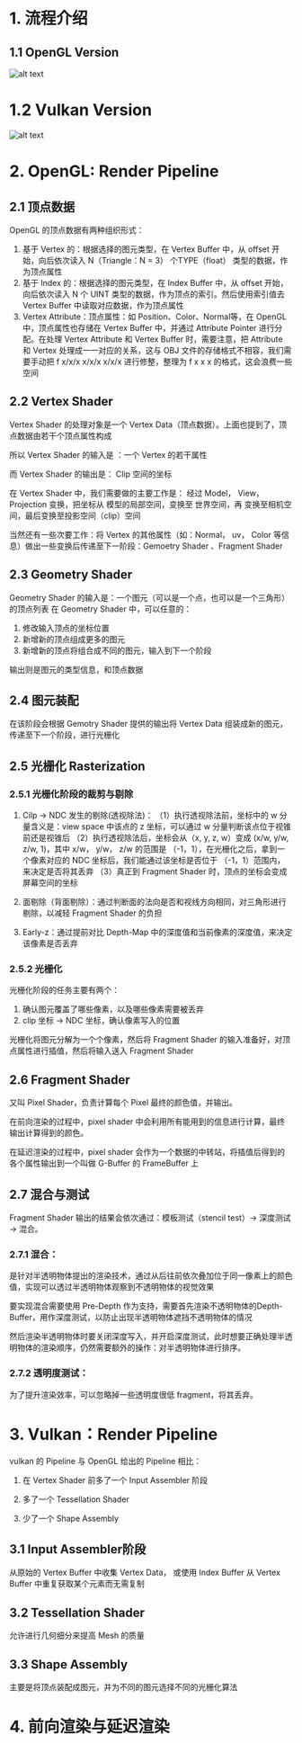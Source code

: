 # 1. 流程介绍

## 1.1 OpenGL Version

![alt text](image.png)

# 1.2 Vulkan Version

![alt text](image-1.png)

# 2. OpenGL: Render Pipeline

## 2.1 顶点数据
OpenGL 的顶点数据有两种组织形式：
1. 基于 Vertex 的：根据选择的图元类型，在 Vertex Buffer 中，从 offset 开始，向后依次读入 N（Triangle：N = 3） 个TYPE（float） 类型的数据，作为顶点属性
2. 基于 Index 的：根据选择的图元类型，在 Index Buffer 中，从 offset 开始，向后依次读入 N 个 UINT 类型的数据，作为顶点的索引。然后使用索引值去 Vertex Buffer 中读取对应数据，作为顶点属性
3. Vertex Attribute：顶点属性：如 Position、Color、Normal等，在 OpenGL 中，顶点属性也存储在 Vertex Buffer 中，并通过 Attribute Pointer 进行分配。在处理 Vertex Attribute 和 Vertex Buffer 时，需要注意，把 Attribute 和 Vertex 处理成一一对应的关系，这与 OBJ 文件的存储格式不相容，我们需要手动把 f x/x/x x/x/x x/x/x 进行修整，整理为 f x x x 的格式，这会浪费一些空间

## 2.2 Vertex Shader
Vertex Shader 的处理对象是一个 Vertex Data（顶点数据）。上面也提到了，顶点数据由若干个顶点属性构成

所以 Vertex Shader 的输入是 ：一个 Vertex 的若干属性

而 Vertex Shader 的输出是： Clip 空间的坐标

在 Vertex Shader 中，我们需要做的主要工作是： 经过 Model， View， Projection 变换，把坐标从 模型的局部空间，变换至 世界空间，再 变换至相机空间，最后变换至投影空间（clip）空间

当然还有一些次要工作：将 Vertex 的其他属性（如：Normal， uv， Color 等信息）做出一些变换后传递至下一阶段：Gemoetry Shader 、Fragment Shader

## 2.3 Geometry Shader
Geometry Shader 的输入是：一个图元（可以是一个点，也可以是一个三角形）的顶点列表
在 Geometry Shader 中，可以任意的：

1. 修改输入顶点的坐标位置
2. 新增新的顶点组成更多的图元
3. 新增新的顶点将组合成不同的图元，输入到下一个阶段

输出则是图元的类型信息，和顶点数据

## 2.4 图元装配
在该阶段会根据 Gemotry Shader 提供的输出将 Vertex Data 组装成新的图元，传递至下一个阶段，进行光栅化

## 2.5 光栅化 Rasterization
### 2.5.1 光栅化阶段的裁剪与剔除

1. Cilp -> NDC 发生的剔除(透视除法)：
（1）执行透视除法前，坐标中的 w 分量含义是：view space 中该点的 z 坐标，可以通过 w 分量判断该点位于视锥前还是视锥后
（2）执行透视除法后，坐标会从（x, y, z, w）变成 (x/w, y/w, z/w, 1)，其中 x/w， y/w， z/w 的范围是 （-1，1），在光栅化之后，拿到一个像素对应的 NDC 坐标后，我们能通过该坐标是否位于 （-1，1）范围内，来决定是否将其丢弃
（3）真正到 Fragment Shader 时，顶点的坐标会变成屏幕空间的坐标

2. 面剔除（背面剔除）：通过判断面的法向是否和视线方向相同，对三角形进行剔除，以减轻 Fragment Shader 的负担

3. Early-z：通过提前对比 Depth-Map 中的深度值和当前像素的深度值，来决定该像素是否丢弃

### 2.5.2 光栅化
光栅化阶段的任务主要有两个：

1. 确认图元覆盖了哪些像素，以及哪些像素需要被丢弃
2. clip 坐标 -> NDC 坐标，确认像素写入的位置

光栅化将图元分解为一个个像素，然后将 Fragment Shader 的输入准备好，对顶点属性进行插值，然后将输入送入 Fragment Shader

## 2.6 Fragment Shader
又叫 Pixel Shader，负责计算每个 Pixel 最终的颜色值，并输出。

在前向渲染的过程中，pixel shader 中会利用所有能用到的信息进行计算，最终输出计算得到的颜色。

在延迟渲染的过程中，pixel shader 会作为一个数据的中转站，将插值后得到的各个属性输出到一个叫做 G-Buffer 的 FrameBuffer 上

## 2.7 混合与测试

Fragment Shader 输出的结果会依次通过：模板测试（stencil test）-> 深度测试 -> 混合。

### 2.7.1 混合：
是针对半透明物体提出的渲染技术，通过从后往前依次叠加位于同一像素上的颜色值，实现可以透过半透明物体观察到不透明物体的视觉效果

要实现混合需要使用 Pre-Depth 作为支持，需要首先渲染不透明物体的Depth-Buffer，用作深度测试，以防止出现半透明物体遮挡不透明物体的情况

然后渲染半透明物体时要关闭深度写入，并开启深度测试，此时想要正确处理半透明物体的渲染顺序，仍然需要额外的操作：对半透明物体进行排序。

### 2.7.2 透明度测试：
为了提升渲染效率，可以忽略掉一些透明度很低 fragment，将其丢弃。


# 3. Vulkan：Render Pipeline

vulkan 的 Pipeline 与 OpenGL 给出的 Pipeline 相比：

1. 在 Vertex Shader 前多了一个 Input Assembler 阶段

2. 多了一个 Tessellation Shader

3. 少了一个 Shape Assembly

## 3.1 Input Assembler阶段

从原始的 Vertex Buffer 中收集 Vertex Data， 或使用 Index Buffer 从 Vertex Buffer 中重复获取某个元素而无需复制

## 3.2 Tessellation Shader

允许进行几何细分来提高 Mesh 的质量

## 3.3 Shape Assembly

主要是将顶点装配成图元，并为不同的图元选择不同的光栅化算法


# 4. 前向渲染与延迟渲染